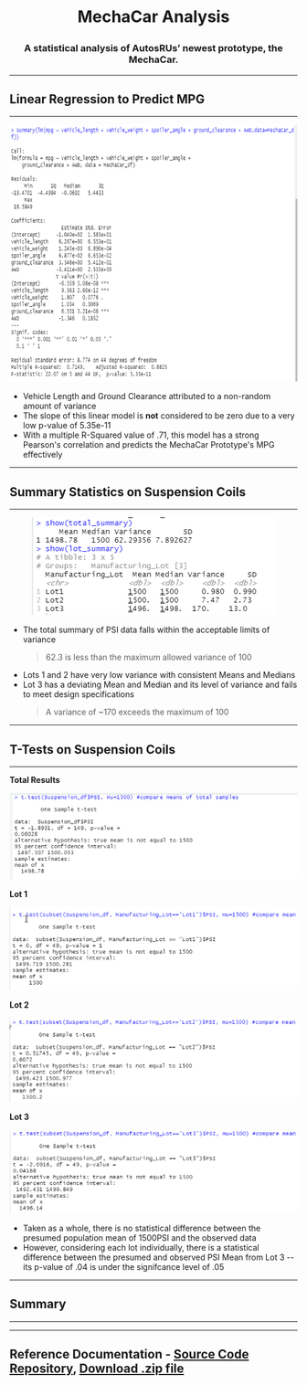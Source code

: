 # **<p align="center">MechaCar Analysis</p>**

### **<p align="center">A statistical analysis of AutosRUs’ newest prototype, the MechaCar.</p>**

---
## Linear Regression to Predict MPG
---

<p align="center">
   <img width="700" height="450" src="https://github.com/Jamesrx33/MechaCar_Statistical_Analysis/blob/main/Resources/Images/Linear%20Regression%20Summary.png?raw=true">
</p>

* Vehicle Length and Ground Clearance attributed to a non-random amount of variance
* The slope of this linear model is **not** considered to be zero due to a very low p-value of 5.35e-11
* With a multiple R-Squared value of .71, this model has a strong Pearson's correlation and predicts the MechaCar Prototype's MPG effectively

---
## Summary Statistics on Suspension Coils
---

<p align="center">
<img src="https://github.com/Jamesrx33/MechaCar_Statistical_Analysis/blob/main/Resources/Images/PSI_Summary_Stats.png?raw=true">
</p>

* The total summary of PSI data falls within the acceptable limits of variance
  > 62.3 is less than the maximum allowed variance of 100
* Lots 1 and 2 have very low variance with consistent Means and Medians
* Lot 3 has a deviating Mean and Median and its level of variance and fails to meet design specifications
  > A variance of ~170 exceeds the maximum of 100

---
## T-Tests on Suspension Coils
---

**Total Results**

<p align="center">
<img src="https://github.com/Jamesrx33/MechaCar_Statistical_Analysis/blob/main/Resources/Images/Total_t-test.png?raw=true">
</p>

**Lot 1**

<p align="center">
<img src="https://github.com/Jamesrx33/MechaCar_Statistical_Analysis/blob/main/Resources/Images/Lot1_t-test.png?raw=true">
</p>

**Lot 2**

<p align="center">
<img src="https://github.com/Jamesrx33/MechaCar_Statistical_Analysis/blob/main/Resources/Images/Lot2_t-test.png?raw=true">
</p>

**Lot 3**

<p align="center">
<img src="https://github.com/Jamesrx33/MechaCar_Statistical_Analysis/blob/main/Resources/Images/Lot3_t-test.png?raw=true">
</p>

* Taken as a whole, there is no statistical difference between the presumed population mean of 1500PSI and the observed data
* However, considering each lot individually, there is a statistical difference between the presumed and observed PSI Mean from Lot 3 -- its p-value of .04 is under the signifcance level of .05

---
## Summary
---



---

## Reference Documentation - [Source Code Repository](https://github.com/Jamesrx33/Pewlett-Hackard-Analysis), [Download .zip file](https://github.com/Jamesrx33/Pewlett-Hackard-Analysis/archive/refs/heads/main.zip)
